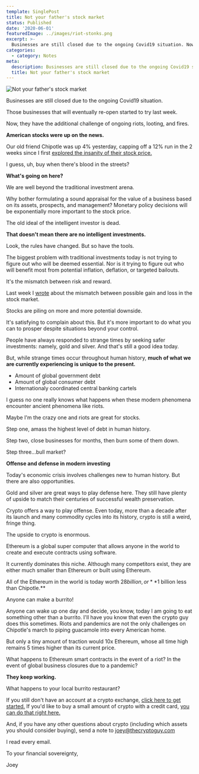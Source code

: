 ```yaml
---
template: SinglePost
title: Not your father's stock market
status: Published
date: '2020-06-01'
featuredImage: ../images/riot-stonks.png
excerpt: >-
  Businesses are still closed due to the ongoing Covid19 situation. Now, they have the additional challenge of ongoing riots, looting, and fires.
categories:
  - category: Notes
meta:
  description: Businesses are still closed due to the ongoing Covid19 situation. Now, they have the additional challenge of ongoing riots, looting, and fires.
  title: Not your father's stock market
---
```


![Not your father's stock market](../images/riot-stonks.png)

Businesses are still closed due to the ongoing Covid19 situation.

Those businesses that will eventually re-open started to try last week.

Now, they have the additional challenge of ongoing riots, looting, and fires.

**American stocks were up on the news.**

Our old friend Chipotle was up 4% yesterday, capping off a 12% run in the 2 weeks since I first [explored the insanity of their stock price.](https://thecryptoguy.com/posts/27-billion-of-burritos/)

I guess, uh, buy when there's blood in the streets?

**What's going on here?**

We are well beyond the traditional investment arena.

Why bother formulating a sound appraisal for the value of a business based on its assets, prospects, and management? Monetary policy decisions will be exponentially more important to the stock price.

The old ideal of the intelligent investor is dead.

**That doesn't mean there are no intelligent investments.**

Look, the rules have changed. But so have the tools.

The biggest problem with traditional investments today is not trying to figure out who will be deemed essential. Nor is it trying to figure out who will benefit most from potential inflation, deflation, or targeted bailouts.

It's the mismatch between risk and reward.

Last week I [wrote](https://thecryptoguy.com/posts/gangnam-style-growth/) about the mismatch between possible gain and loss in the stock market.

Stocks are piling on more and more potential downside.

It's satisfying to complain about this. But it's more important to do what you can to prosper despite situations beyond your control.

People have always responded to strange times by seeking safer investments: namely, gold and silver. And that's still a good idea today.

But, while strange times occur throughout human history, **much of what we are currently experiencing is unique to the present.**

- Amount of global government debt
- Amount of global consumer debt
- Internationaly coordinated central banking cartels

I guess no one really knows what happens when these modern phenomena encounter ancient phenomena like riots.

Maybe I'm the crazy one and riots are great for stocks.

Step one, amass the highest level of debt in human history.

Step two, close businesses for months, then burn some of them down.

Step three...bull market?

**Offense and defense in modern investing**

Today's economic crisis involves challenges new to human history. But there are also opportunities.

Gold and silver are great ways to play defense here. They still have plenty of upside to match their centuries of successful wealth preservation.

Crypto offers a way to play offense. Even today, more than a decade after its launch and many commodity cycles into its history, crypto is still a weird, fringe thing.

The upside to crypto is enormous.

Ethereum is a global super computer that allows anyone in the world to create and execute contracts using software.

It currently dominates this niche. Although many competitors exist, they are either much smaller than Ethereum or built using Ethereum.

All of the Ethereum in the world is today worth $28 billion, or **$1 billion less than Chipotle.\*\*

Anyone can make a burrito!

Anyone can wake up one day and decide, you know, today I am going to eat something other than a burrito. I'll have you know that even the crypto guy does this sometimes. Riots and pandemics are not the only challenges on Chipotle's march to piping guacamole into every American home.

But only a tiny amount of traction would 10x Ethereum, whose all time high remains 5 times higher than its current price.

What happens to Ethereum smart contracts in the event of a riot? In the event of global business closures due to a pandemic?

**They keep working.**

What happens to your local burrito restaurant?

If you still don't have an account at a crypto exchange, [click here to get started.](https://www.coinbase.com/join/jking_iZ2ADA) If you'd like to buy a small amount of crypto with a credit card, [you can do that right here.](https://buy.moonpay.io/?apiKey=pk_live_YZodGWRL2oBOR7K3Sc7IVhIrx0MfMm2B)

And, if you have any other questions about crypto (including which assets you should consider buying), send a note to joey@thecryptoguy.com

I read every email.

To your financial sovereignty,

Joey
